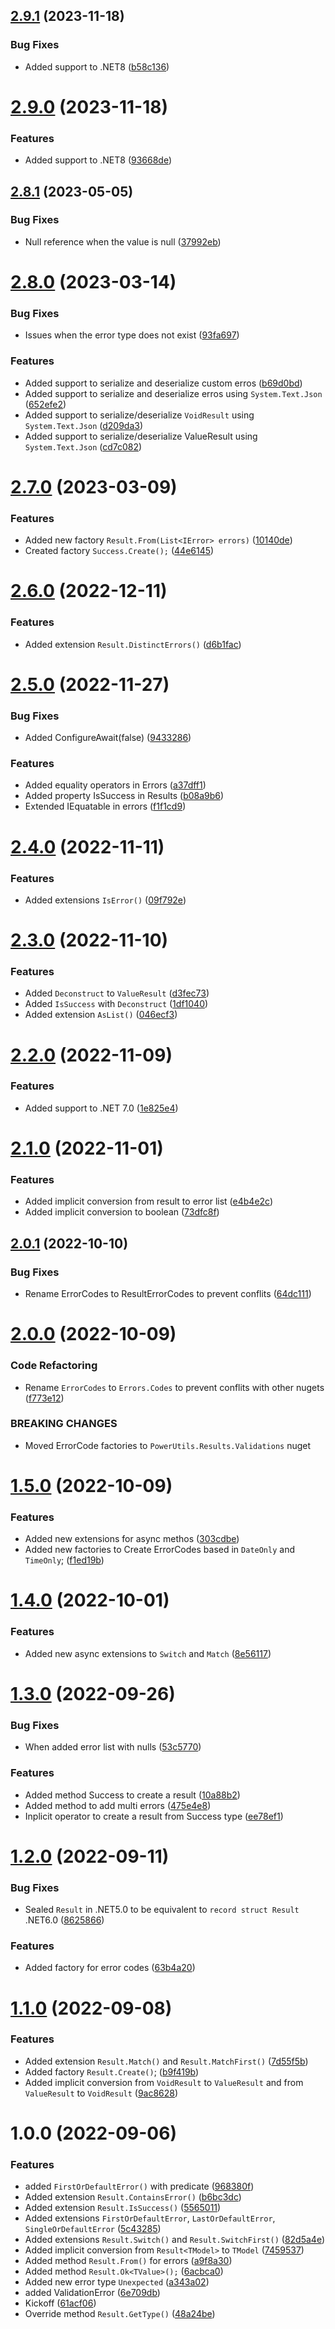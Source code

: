 ## [2.9.1](https://github.com/TechNobre/PowerUtils.Results/compare/v2.9.0...v2.9.1) (2023-11-18)


### Bug Fixes

* Added support to .NET8 ([b58c136](https://github.com/TechNobre/PowerUtils.Results/commit/b58c136c50b38dde584756c42e6e693a4c0285e4))

# [2.9.0](https://github.com/TechNobre/PowerUtils.Results/compare/v2.8.1...v2.9.0) (2023-11-18)


### Features

* Added support to .NET8 ([93668de](https://github.com/TechNobre/PowerUtils.Results/commit/93668de2116fd01fab8f604ee52bd2edef9546b7))

## [2.8.1](https://github.com/TechNobre/PowerUtils.Results/compare/v2.8.0...v2.8.1) (2023-05-05)


### Bug Fixes

* Null reference when the value is null ([37992eb](https://github.com/TechNobre/PowerUtils.Results/commit/37992eb977a05be80741facbc6ba64fc4f698a61))

# [2.8.0](https://github.com/TechNobre/PowerUtils.Results/compare/v2.7.0...v2.8.0) (2023-03-14)


### Bug Fixes

* Issues when the error type does not exist ([93fa697](https://github.com/TechNobre/PowerUtils.Results/commit/93fa69723e0cdd586e78c66b48567fef3fcef52f))


### Features

* Added support to serialize and deserialize custom erros ([b69d0bd](https://github.com/TechNobre/PowerUtils.Results/commit/b69d0bd1aad5ee21f5b0e79057b92524a4d7fdc4))
* Added support to serialize and deserialize erros using `System.Text.Json` ([652efe2](https://github.com/TechNobre/PowerUtils.Results/commit/652efe2ac6ae0334dd527ad375b5504874025fde))
* Added support to serialize/deserialize `VoidResult` using `System.Text.Json` ([d209da3](https://github.com/TechNobre/PowerUtils.Results/commit/d209da343e7042d31a52d690b8f5427f9b6c375a))
* Added support to serialize/deserialize ValueResult using `System.Text.Json` ([cd7c082](https://github.com/TechNobre/PowerUtils.Results/commit/cd7c08235ce50fb33a4a4fcac0a8378ed2b9c937))

# [2.7.0](https://github.com/TechNobre/PowerUtils.Results/compare/v2.6.0...v2.7.0) (2023-03-09)


### Features

* Added new factory `Result.From(List<IError> errors)` ([10140de](https://github.com/TechNobre/PowerUtils.Results/commit/10140de94b9ae900422f57b49b060e195de2311c))
* Created factory `Success.Create();` ([44e6145](https://github.com/TechNobre/PowerUtils.Results/commit/44e61454dab522e930e37e6f5844f425103dc876))

# [2.6.0](https://github.com/TechNobre/PowerUtils.Results/compare/v2.5.0...v2.6.0) (2022-12-11)


### Features

* Added extension `Result.DistinctErrors()` ([d6b1fac](https://github.com/TechNobre/PowerUtils.Results/commit/d6b1fac933840dcc244bc90b0b1e5ca6a78dbdb4))

# [2.5.0](https://github.com/TechNobre/PowerUtils.Results/compare/v2.4.0...v2.5.0) (2022-11-27)


### Bug Fixes

* Added ConfigureAwait(false) ([9433286](https://github.com/TechNobre/PowerUtils.Results/commit/94332861bea839957b8bf755963fa8e466fdab9f))


### Features

* Added equality operators in Errors ([a37dff1](https://github.com/TechNobre/PowerUtils.Results/commit/a37dff15b4f427caa284e457d730688a5c39dc74))
* Added property IsSuccess in Results ([b08a9b6](https://github.com/TechNobre/PowerUtils.Results/commit/b08a9b6caaa425cae0680ed37b9b778ff38d9fbc))
* Extended IEquatable in errors ([f1f1cd9](https://github.com/TechNobre/PowerUtils.Results/commit/f1f1cd9d4c5b1e0150b8e1ba99d104d0b519ad02))

# [2.4.0](https://github.com/TechNobre/PowerUtils.Results/compare/v2.3.0...v2.4.0) (2022-11-11)


### Features

* Added extensions `IsError()` ([09f792e](https://github.com/TechNobre/PowerUtils.Results/commit/09f792ee1972321a83aa88a08823bcb37ae3c6e7))

# [2.3.0](https://github.com/TechNobre/PowerUtils.Results/compare/v2.2.0...v2.3.0) (2022-11-10)


### Features

* Added `Deconstruct` to `ValueResult` ([d3fec73](https://github.com/TechNobre/PowerUtils.Results/commit/d3fec73b90a1fdbb93321dc6960c9975de6b5cbe))
* Added `IsSuccess` with `Deconstruct` ([1df1040](https://github.com/TechNobre/PowerUtils.Results/commit/1df1040a174474d07a208e665b96b0d09c4b1212))
* Added extension `AsList()` ([046ecf3](https://github.com/TechNobre/PowerUtils.Results/commit/046ecf37cd50ae6b3381dcec9151987dc4f23fe9))

# [2.2.0](https://github.com/TechNobre/PowerUtils.Results/compare/v2.1.0...v2.2.0) (2022-11-09)


### Features

* Added support to .NET 7.0 ([1e825e4](https://github.com/TechNobre/PowerUtils.Results/commit/1e825e4020777b216e8c26f1cd2c5f1076644d86))

# [2.1.0](https://github.com/TechNobre/PowerUtils.Results/compare/v2.0.1...v2.1.0) (2022-11-01)


### Features

* Added implicit conversion from result to error list ([e4b4e2c](https://github.com/TechNobre/PowerUtils.Results/commit/e4b4e2c4a75b72c5d33bab58edfb67d668b91bfb))
* Added implicit conversion to boolean ([73dfc8f](https://github.com/TechNobre/PowerUtils.Results/commit/73dfc8fd92d9cf49b83523dfe3fa70ddff889639))

## [2.0.1](https://github.com/TechNobre/PowerUtils.Results/compare/v2.0.0...v2.0.1) (2022-10-10)


### Bug Fixes

* Rename ErrorCodes to ResultErrorCodes to prevent conflits ([64dc111](https://github.com/TechNobre/PowerUtils.Results/commit/64dc11185c8933c9b85cd04b613e16bab78446b6))

# [2.0.0](https://github.com/TechNobre/PowerUtils.Results/compare/v1.5.0...v2.0.0) (2022-10-09)


### Code Refactoring

* Rename `ErrorCodes`  to `Errors.Codes` to prevent conflits with other nugets ([f773e12](https://github.com/TechNobre/PowerUtils.Results/commit/f773e12e3b849f5d5db3c719bd5e774a9647601f))


### BREAKING CHANGES

* Moved ErrorCode factories to `PowerUtils.Results.Validations` nuget

# [1.5.0](https://github.com/TechNobre/PowerUtils.Results/compare/v1.4.0...v1.5.0) (2022-10-09)


### Features

* Added new extensions for async methos ([303cdbe](https://github.com/TechNobre/PowerUtils.Results/commit/303cdbe3f216ae27825e3d361ea53a4cc810e53f))
* Added new factories to Create ErrorCodes based in `DateOnly` and `TimeOnly`; ([f1ed19b](https://github.com/TechNobre/PowerUtils.Results/commit/f1ed19b75d7e1b269fa319d3ab82f7448dff3dab))

# [1.4.0](https://github.com/TechNobre/PowerUtils.Results/compare/v1.3.0...v1.4.0) (2022-10-01)


### Features

* Added new async extensions to `Switch` and `Match` ([8e56117](https://github.com/TechNobre/PowerUtils.Results/commit/8e561173ed48ebc946f27f4bfe0a555f51fc6f5c))

# [1.3.0](https://github.com/TechNobre/PowerUtils.Results/compare/v1.2.0...v1.3.0) (2022-09-26)


### Bug Fixes

* When added error list with nulls ([53c5770](https://github.com/TechNobre/PowerUtils.Results/commit/53c5770397b507ae19b54fb4ade09b293070b369))


### Features

* Added method Success to create a result ([10a88b2](https://github.com/TechNobre/PowerUtils.Results/commit/10a88b22005f427914b475b6b79ea4ab6382cca9))
* Added method to add multi errors ([475e4e8](https://github.com/TechNobre/PowerUtils.Results/commit/475e4e889c5e2e295c70b55906d56d4292ab8802))
* Inplicit operator to create a result from Success type ([ee78ef1](https://github.com/TechNobre/PowerUtils.Results/commit/ee78ef14c3f01cfff1c4ad97dd724452c7a521ee))

# [1.2.0](https://github.com/TechNobre/PowerUtils.Results/compare/v1.1.0...v1.2.0) (2022-09-11)


### Bug Fixes

* Sealed `Result` in .NET5.0 to be equivalent to `record struct Result` .NET6.0 ([8625866](https://github.com/TechNobre/PowerUtils.Results/commit/8625866ce8637aa12cb4f6a281edf9b09f649040))


### Features

* Added factory for error codes ([63b4a20](https://github.com/TechNobre/PowerUtils.Results/commit/63b4a2059ae0a8e8cb7563e136a1411baf1e4553))

# [1.1.0](https://github.com/TechNobre/PowerUtils.Results/compare/v1.0.0...v1.1.0) (2022-09-08)


### Features

* Added extension `Result.Match()` and `Result.MatchFirst()` ([7d55f5b](https://github.com/TechNobre/PowerUtils.Results/commit/7d55f5b2fabbbdf6fe47624f7406813f00a0df17))
* Added factory `Result.Create()`; ([b9f419b](https://github.com/TechNobre/PowerUtils.Results/commit/b9f419b1b1d0c2a447cff419b2abfc7b4cf3b7b8))
* Added implicit conversion from `VoidResult` to `ValueResult` and from `ValueResult` to `VoidResult` ([9ac8628](https://github.com/TechNobre/PowerUtils.Results/commit/9ac8628422256f98738a18c0c8518c2b7c51b1d3))

# 1.0.0 (2022-09-06)


### Features

* added `FirstOrDefaultError()` with predicate ([968380f](https://github.com/TechNobre/PowerUtils.Results/commit/968380fdc7d197e59927e03ed5d492a5c689247a))
* Added extension `Result.ContainsError()` ([b6bc3dc](https://github.com/TechNobre/PowerUtils.Results/commit/b6bc3dc9bcecc89c646b9df9d3e49c97b68339b3))
* Added extension `Result.IsSuccess()` ([5565011](https://github.com/TechNobre/PowerUtils.Results/commit/55650110f745f3a09542973abd02fb47f5742f01))
* Added extensions `FirstOrDefaultError`, `LastOrDefaultError`, `SingleOrDefaultError` ([5c43285](https://github.com/TechNobre/PowerUtils.Results/commit/5c432855e5d1db97e7c24e0d481bf6fd9769861f))
* Added extensions `Result.Switch()` and `Result.SwitchFirst()` ([82d5a4e](https://github.com/TechNobre/PowerUtils.Results/commit/82d5a4ebf7916920ff41cae3defd7b95a4208fd5))
* Added implicit conversion from `Result<TModel>` to `TModel` ([7459537](https://github.com/TechNobre/PowerUtils.Results/commit/7459537b2d85dff744e11c1cbc6d72e3cea4ecdf))
* Added method `Result.From()` for errors ([a9f8a30](https://github.com/TechNobre/PowerUtils.Results/commit/a9f8a30fa40c609ebfc344c5bb2ef3dd8e945867))
* Added method `Result.Ok<TValue>();` ([6acbca0](https://github.com/TechNobre/PowerUtils.Results/commit/6acbca03bbdffc38fc0e99b55594f06bf67a3990))
* Added new error type `Unexpected` ([a343a02](https://github.com/TechNobre/PowerUtils.Results/commit/a343a02045cffbdc7a4703f9425b28922aabf04e))
* added ValidationError ([6e709db](https://github.com/TechNobre/PowerUtils.Results/commit/6e709db160ea63a70164c450f20ced501a38ec0b))
* Kickoff ([61acf06](https://github.com/TechNobre/PowerUtils.Results/commit/61acf06ef87a86666b8b1a19375d128198406555))
* Override method `Result.GetType()` ([48a24be](https://github.com/TechNobre/PowerUtils.Results/commit/48a24bef96beb8d9ca2851ab3a6ebf2515c11547))
